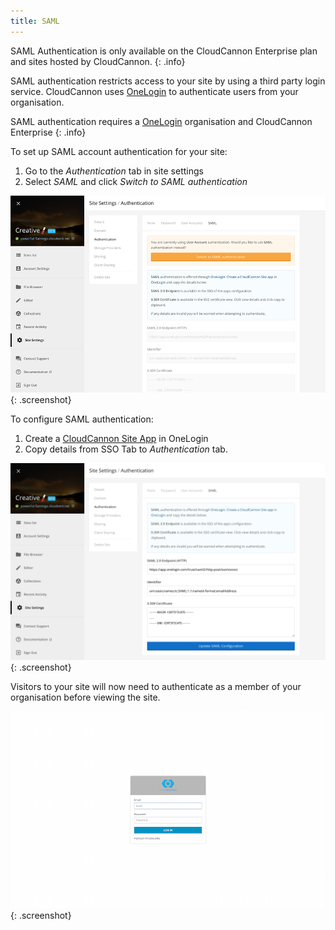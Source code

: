 ```yaml
---
title: SAML
---
```

SAML Authentication is only available on the CloudCannon Enterprise plan and sites hosted by CloudCannon.
{: .info}

SAML authentication restricts access to your site by using a third party login service. CloudCannon uses [OneLogin](https://www.onelogin.com/connector/cloudcannonsite-single-sign-on) to authenticate users from your organisation.

SAML authentication requires a [OneLogin](https://www.onelogin.com/connector/cloudcannonsite-single-sign-on) organisation and CloudCannon Enterprise
{: .info}

To set up SAML account authentication for your site:

1. Go to the *Authentication* tab in site settings
2. Select *SAML* and click *Switch to SAML authentication*

![SAML authentication](/img/authentication/saml.png){: .screenshot}

To configure SAML authentication:

1. Create a [CloudCannon Site App](https://www.onelogin.com/connector/cloudcannonsite-single-sign-on) in OneLogin
2. Copy details from SSO Tab to *Authentication* tab.

![Adding SAML configuration](/img/authentication/saml-added.png){: .screenshot}

Visitors to your site will now need to authenticate as a member of your organisation before viewing the site.

![CloudCannon's SAML login](/img/authentication/saml-login.png){: .screenshot}
